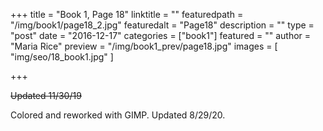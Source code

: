 +++
title = "Book 1, Page 18"
linktitle = ""
featuredpath = "/img/book1/page18_2.jpg"
featuredalt = "Page18"
description = ""
type = "post"
date = "2016-12-17"
categories = ["book1"]
featured = ""
author = "Maria Rice"
preview = "/img/book1_prev/page18.jpg"
images = [ "img/seo/18_book1.jpg" ]

+++

~~Updated 11/30/19~~

Colored and reworked with GIMP. Updated 8/29/20. 